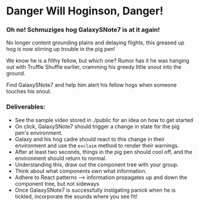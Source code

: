 # Danger Will Hoginson, Danger!

### Oh no! Schmuziges hog GalaxySNote7 is at it again!

No longer content grounding plains and delaying flights, this greased up hog is now stirring up trouble in the pig pen!

We know he is a filthy fellow, but which one? Rumor has it he was hanging out with Truffle Shuffle earlier, cramming his greedy little snout into the ground.

Find GalaxySNote7 and help him alert his fellow hogs when someone touches his snout.

### Deliverables:
- See the sample video stored in ./public for an idea on how to get started
- On click, GalaxySNote7 should trigger a change in state for the pig pen's environment.
- Galaxy and his hog cadre should react to this change in their environment and use the ```exclaim``` method to render their warnings.
- After at least two seconds, things in the pig pen should cool off, and the environment should return to normal.
- Understanding this, draw out the component tree with your group.
- Think about what components own what information.
- Adhere to React patterns --> information propagates up and down the component tree, but not sideways
- Once GalaxySNote7 is successfully instigating panick when he is tickled, incorporate the sounds where you see fit!
